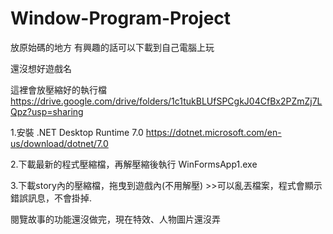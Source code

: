 # Window-Program-Project
放原始碼的地方 有興趣的話可以下載到自己電腦上玩


還沒想好遊戲名


這裡會放壓縮好的執行檔 https://drive.google.com/drive/folders/1c1tukBLUfSPCgkJ04CfBx2PZmZj7LQpz?usp=sharing


1.安裝 .NET Desktop Runtime 7.0
https://dotnet.microsoft.com/en-us/download/dotnet/7.0

2.下載最新的程式壓縮檔，再解壓縮後執行 WinFormsApp1.exe

3.下載story內的壓縮檔，拖曳到遊戲內(不用解壓)
	>>可以亂丟檔案，程式會顯示錯誤訊息，不會掛掉.

閱覽故事的功能還沒做完，現在特效、人物圖片還沒弄
